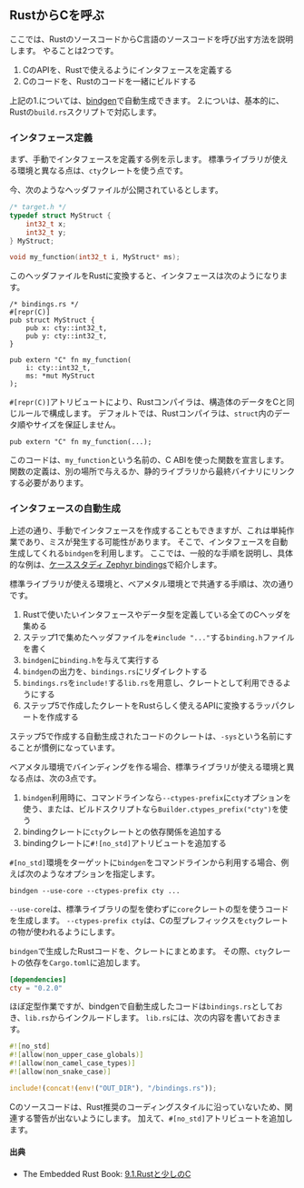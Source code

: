 ## RustからCを呼ぶ

ここでは、RustのソースコードからC言語のソースコードを呼び出す方法を説明します。
やることは2つです。

1. CのAPIを、Rustで使えるようにインタフェースを定義する
2. Cのコードを、Rustのコードを一緒にビルドする

上記の1.については、[bindgen]で自動生成できます。
2.についは、基本的に、Rustの`build.rs`スクリプトで対応します。

[bindgen]: https://github.com/rust-lang/rust-bindgen

### インタフェース定義

まず、手動でインタフェースを定義する例を示します。
標準ライブラリが使える環境と異なる点は、`cty`クレートを使う点です。

今、次のようなヘッダファイルが公開されているとします。

```c
/* target.h */
typedef struct MyStruct {
    int32_t x;
    int32_t y;
} MyStruct;

void my_function(int32_t i, MyStruct* ms);
```

このヘッダファイルをRustに変換すると、インタフェースは次のようになります。

```rust,ignore
/* bindings.rs */
#[repr(C)]
pub struct MyStruct {
    pub x: cty::int32_t,
    pub y: cty::int32_t,
}

pub extern "C" fn my_function(
    i: cty::int32_t,
    ms: *mut MyStruct
);
```

`#[repr(C)]`アトリビュートにより、Rustコンパイラは、構造体のデータをCと同じルールで構成します。
デフォルトでは、Rustコンパイラは、`struct`内のデータ順やサイズを保証しません。

```rust,ignore
pub extern "C" fn my_function(...);
```

このコードは、`my_function`という名前の、C ABIを使った関数を宣言します。
関数の定義は、別の場所で与えるか、静的ライブラリから最終バイナリにリンクする必要があります。

### インタフェースの自動生成

上述の通り、手動でインタフェースを作成することもできますが、これは単純作業であり、ミスが発生する可能性があります。
そこで、インタフェースを自動生成してくれる`bindgen`を利用します。
ここでは、一般的な手順を説明し、具体的な例は、[ケーススタディ Zephyr bindings]で紹介します。

[ケーススタディ Zephyr bindings]: ./zephyr-bindings.md

標準ライブラリが使える環境と、ベアメタル環境とで共通する手順は、次の通りです。

1. Rustで使いたいインタフェースやデータ型を定義している全てのCヘッダを集める
2. ステップ1で集めたヘッダファイルを`#include "..."`する`binding.h`ファイルを書く
3. `bindgen`に`binding.h`を与えて実行する
4. `bindgen`の出力を、`bindings.rs`にリダイレクトする
5. `bindings.rs`を`include!`する`lib.rs`を用意し、クレートとして利用できるようにする
6. ステップ5で作成したクレートをRustらしく使えるAPIに変換するラッパクレートを作成する

ステップ5で作成する自動生成されたコードのクレートは、`-sys`という名前にすることが慣例になっています。

ベアメタル環境でバインディングを作る場合、標準ライブラリが使える環境と異なる点は、次の3点です。

1. `bindgen`利用時に、コマンドラインなら`--ctypes-prefix`に`cty`オプションを使う、または、ビルドスクリプトなら`Builder.ctypes_prefix("cty")`を使う
2. bindingクレートに`cty`クレートとの依存関係を追加する
3. bindingクレートに`#![no_std]`アトリビュートを追加する

`#[no_std]`環境をターゲットに`bindgen`をコマンドラインから利用する場合、例えば次のようなオプションを指定します。

```
bindgen --use-core --ctypes-prefix cty ...
```

`--use-core`は、標準ライブラリの型を使わずに`core`クレートの型を使うコードを生成します。
`--ctypes-prefix cty`は、Cの型プレフィックスを`cty`クレートの物が使われるようにします。

`bindgen`で生成したRustコードを、クレートにまとめます。
その際、`cty`クレートの依存を`Cargo.toml`に追加します。

```toml
[dependencies]
cty = "0.2.0"
```

ほぼ定型作業ですが、bindgenで自動生成したコードは`bindings.rs`としておき、`lib.rs`からインクルードします。
`lib.rs`には、次の内容を書いておきます。

```rust
#![no_std]
#![allow(non_upper_case_globals)]
#![allow(non_camel_case_types)]
#![allow(non_snake_case)]

include!(concat!(env!("OUT_DIR"), "/bindings.rs"));
```

Cのソースコードは、Rust推奨のコーディングスタイルに沿っていないため、関連する警告が出ないようにします。
加えて、`#[no_std]`アトリビュートを追加します。

#### 出典

- The Embedded Rust Book: [9.1.Rustと少しのC]

[9.1.Rustと少しのC]: https://tomoyuki-nakabayashi.github.io/book/interoperability/c-with-rust.html